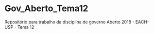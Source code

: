 # Gov_Aberto_Tema12
Repositório para trabalho da disciplina de governo Aberto 2018 - EACH-USP - Tema 12

